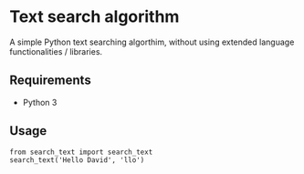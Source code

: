 # Text search algorithm
A simple Python text searching algorthim, without using extended language functionalities / libraries.

##  Requirements
- Python 3

## Usage
```
from search_text import search_text
search_text('Hello David', 'llo')
```
